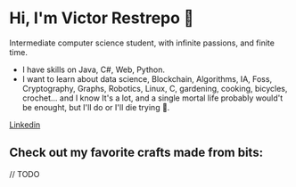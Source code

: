 # Hi, I'm Victor Restrepo 🦝
Intermediate computer science student, with infinite passions, and finite time.
* I have skills on Java, C#, Web, Python.
* I want to learn about data science, Blockchain, Algorithms, IA, Foss, Cryptography, Graphs, Robotics, Linux, C,  gardening, cooking, bicycles, crochet... and I know It's a lot, and a single mortal life probably would't be enought, but I'll do or I'll die trying 🦝.

[Linkedin](https://www.linkedin.com/in/victor-manuel-restrepo-torres-154077147/)

## Check out my favorite crafts made from bits: 
// TODO
